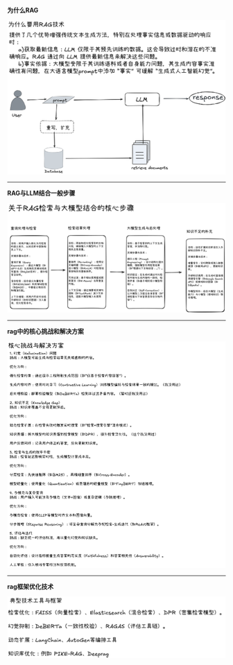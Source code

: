 
**为什么RAG**


![为什么RAG](https://github.com/xiangyuliu/material_arrangement/blob/main/sources/image/RAG/%E4%B8%BA%E4%BB%80%E4%B9%88%E8%A6%81RAG.png)




***

**RAG与LLM结合一般步骤**




![RAG与LLM结合一般步骤](https://github.com/xiangyuliu/material_arrangement/blob/main/sources/image/RAG/RAG%E6%A3%80%E7%B4%A2%E4%B8%8E%E5%A4%A7%E6%A8%A1%E5%9E%8B%E5%BA%94%E7%94%A8%E7%BB%93%E5%90%88%E7%9A%84%E4%B8%80%E8%88%AC%E6%AD%A5%E9%AA%A4.png)



***



**rag中的核心挑战和解决方案**




![rag中的核心挑战和解决方案](https://github.com/xiangyuliu/material_arrangement/blob/main/sources/image/RAG/rag%E4%B8%AD%E7%9A%84%E6%A0%B8%E5%BF%83%E6%8C%91%E6%88%98%E5%92%8C%E8%A7%A3%E5%86%B3%E6%96%B9%E6%A1%88.png)




***




**rag框架优化技术**



![rag框架优化技术](https://github.com/xiangyuliu/material_arrangement/blob/main/sources/image/RAG/rag%E6%A1%86%E6%9E%B6%E4%BC%98%E5%8C%96%E6%8A%80%E6%9C%AF.png)




